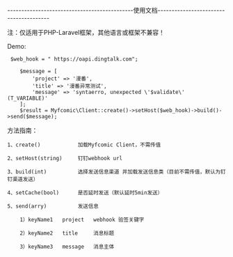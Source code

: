 ---------------------------------------------使用文档---------------------------------------

注：仅适用于PHP-Laravel框架，其他语言或框架不兼容！

Demo:

     $web_hook = " https://oapi.dingtalk.com";

        $message = [
            'project' => '漫番',
            'title' => '漫番异常测试',
            'message' => 'syntaerro, unexpected \'$validate\' (T_VARIABLE)'
        ];
        $result = Myfcomic\Client::create()->setHost($web_hook)->build()->send($message);



方法指南：

    1、create()            加载Myfcomic Client，不需传值
    
    2、setHost(string)     钉钉webhook url

    3、build(int)          选择发送信息渠道 并加载发送信息类（目前不需传值，默认为钉钉渠道发送）

    4、setCache(bool)      是否延时发送（默认延时5min发送）
    
    5、send(arry)          发送信息 

        1）keyName1   project   webhook 验签关键字

        2）keyName2   title     消息标题

        3）keyName3   message   消息主体

